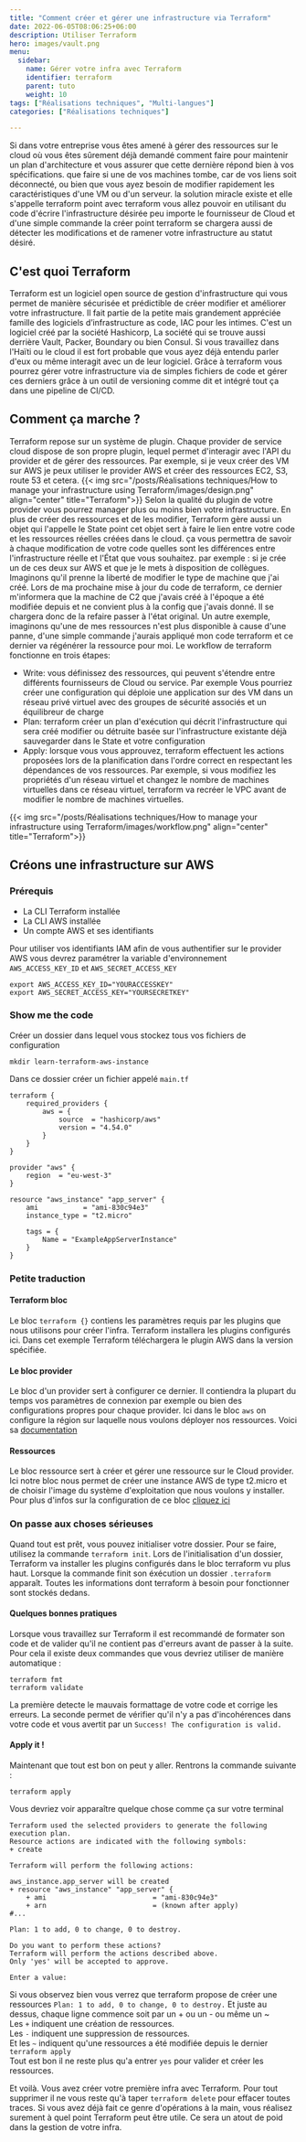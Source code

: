 ```yaml
---
title: "Comment créer et gérer une infrastructure via Terraform"
date: 2022-06-05T08:06:25+06:00
description: Utiliser Terraform
hero: images/vault.png
menu:
  sidebar:
    name: Gérer votre infra avec Terraform
    identifier: terraform
    parent: tuto
    weight: 10
tags: ["Réalisations techniques", "Multi-langues"]
categories: ["Réalisations techniques"]

---
```


Si dans votre entreprise vous êtes amené à gérer des ressources sur le cloud où vous êtes sûrement déjà demandé comment faire pour maintenir un plan d'architecture et vous assurer que cette dernière répond bien à vos spécifications. que faire si une de vos machines tombe, car de vos liens soit déconnecté, ou bien que vous ayez besoin de modifier rapidement les caractéristiques d'une VM ou d'un serveur. la solution miracle existe et elle s'appelle terraform point avec terraform vous allez pouvoir en utilisant du code d'écrire l'infrastructure désirée peu importe le fournisseur de Cloud et d'une simple commande la créer point terraform se chargera aussi de détecter les modifications et de ramener votre infrastructure au statut désiré. 

## C'est quoi Terraform

Terraform est un logiciel open source de gestion d'infrastructure qui vous permet de manière sécurisée et prédictible de créer modifier et améliorer votre infrastructure. Il fait partie de la petite mais grandement appréciée famille des logiciels d’infrastructure as code, IAC pour les intimes. C'est un logiciel créé par la société Hashicorp, La société qui se trouve aussi derrière Vault, Packer, Boundary ou bien Consul. Si vous travaillez dans l'Haïti ou le cloud il est fort probable que vous ayez déjà entendu parler d'eux ou même interagit avec un de leur logiciel. Grâce à 
terraform vous pourrez gérer votre infrastructure via de simples fichiers de code et gérer ces derniers grâce à un outil de versioning comme dit et intégré tout ça dans une pipeline de CI/CD. 

## Comment ça marche ?

Terraform repose sur un système de plugin. Chaque provider de service cloud dispose de son propre plugin, lequel permet d'interagir avec l'API du provider et de gérer des ressources. Par exemple, si je veux créer des VM sur AWS je peux utiliser le provider AWS et créer des ressources EC2, S3, route 53 et cetera.
{{< img src="/posts/Réalisations techniques/How to manage your infrastructure using Terraform/images/design.png" align="center" title="Terraform">}}
Selon la qualité du plugin de votre provider vous pourrez manager plus ou moins bien votre infrastructure.  En plus de créer des ressources et de les modifier, Terraform gère aussi un objet qui l'appelle le State point cet objet sert à faire le lien entre votre code et les ressources réelles créées dans le cloud. ça vous permettra de savoir à chaque modification de votre code quelles sont les différences entre l'infrastructure réelle et l'État que vous souhaitez. par exemple : si je crée un de ces deux sur AWS et que je le mets à disposition de collègues. Imaginons qu'il prenne la liberté de modifier le type de machine que j'ai créé. Lors de ma prochaine mise à jour du code de terraform, ce dernier m'informera que la machine de C2 que j'avais créé à l'époque a été modifiée depuis et ne convient plus à la config que j'avais donné. Il se chargera donc de la refaire passer à l'état original. Un autre exemple, imaginons qu'une de mes ressources n'est plus disponible à cause d'une panne, d'une simple commande j'aurais appliqué mon code terraform et ce dernier va régénérer la ressource pour moi.
Le workflow de terraform fonctionne en trois étapes:
- Write: vous définissez des ressources, qui peuvent s'étendre entre différents fournisseurs de Cloud ou service. Par exemple Vous pourriez créer une configuration qui déploie une application sur des VM dans un réseau privé virtuel avec des groupes de sécurité associés et un équilibreur de charge
- Plan: terraform créer un plan d'exécution qui décrit l'infrastructure qui sera créé modifier ou détruite basée sur l'infrastructure existante déjà sauvegarder dans le State et votre configuration
- Apply:  lorsque vous vous approuvez, terraform effectuent les actions proposées lors de la planification dans l'ordre correct en respectant les dépendances de vos ressources. Par exemple, si vous modifiez les propriétés d'un réseau virtuel et changez le nombre de machines virtuelles dans ce réseau virtuel, terraform va recréer le VPC avant de modifier le nombre de machines virtuelles.

{{< img src="/posts/Réalisations techniques/How to manage your infrastructure using Terraform/images/workflow.png" align="center" title="Terraform">}}

## Créons une infrastructure sur AWS

### Prérequis

- La CLI Terraform installée
- La CLI AWS installée
- Un compte AWS et ses identifiants

Pour utiliser vos identifiants IAM afin de vous authentifier sur le provider AWS vous devrez paramétrer la variable d'environnement `AWS_ACCESS_KEY_ID` et `AWS_SECRET_ACCESS_KEY`

    export AWS_ACCESS_KEY_ID="YOURACCESSKEY"
    export AWS_SECRET_ACCESS_KEY="YOURSECRETKEY"

### Show me the code

Créer un dossier dans lequel vous stockez tous vos fichiers de configuration
    
    mkdir learn-terraform-aws-instance

Dans ce dossier créer un fichier appelé `main.tf`

    terraform {
        required_providers {
            aws = {
                source  = "hashicorp/aws"
                version = "4.54.0"
            }
        }
    }

    provider "aws" {
        region  = "eu-west-3"
    }

    resource "aws_instance" "app_server" {
        ami           = "ami-830c94e3"
        instance_type = "t2.micro"

        tags = {
            Name = "ExampleAppServerInstance"
        }
    }

### Petite traduction
 
#### Terraform bloc
Le bloc `terraform {}` contiens les paramètres requis par les plugins que nous utilisons pour créer l'infra. Terraform installera les plugins configurés ici.
Dans cet exemple Terraform téléchargera le plugin AWS dans la version spécifiée.

#### Le bloc provider
Le bloc d'un provider sert à configurer ce dernier. Il contiendra la plupart du temps vos paramètres de connexion par exemple ou bien des configurations propres pour chaque provider. Ici dans le bloc `aws` on configure la région sur laquelle nous voulons déployer nos ressources. 
Voici sa [documentation](https://registry.terraform.io/providers/hashicorp/aws/latest/docs)

#### Ressources 
Le bloc ressource sert à créer et gérer une ressource sur le Cloud provider. Ici notre bloc nous permet de créer une instance AWS de type t2.micro et de choisir l'image du système d'exploitation que nous voulons y installer.
Pour plus d'infos sur la configuration de ce bloc [cliquez ici](https://registry.terraform.io/providers/hashicorp/aws/latest/docs/resources/instance)

### On passe aux choses sérieuses

Quand tout est prêt, vous pouvez initialiser votre dossier. Pour se faire, utilisez la commande `terraform init`.
Lors de l'initialisation d'un dossier, Terraform va installer les plugins configurés dans le bloc terraform vu plus haut. 
Lorsque la commande finit son éxécution un dossier `.terraform` apparaît. Toutes les informations dont terraform à besoin pour fonctionner sont stockés dedans.

#### Quelques bonnes pratiques

Lorsque vous travaillez sur Terraform il est recommandé de formater son code et de valider qu'il ne contient pas d'erreurs avant de passer à la suite. Pour cela il existe deux commandes que vous devriez utiliser de manière automatique :

    terraform fmt
    terraform validate

La première detecte le mauvais formattage de votre code et corrige les erreurs. La seconde permet de vérifier qu'il n'y a pas d'incohérences dans votre code et vous avertit par un `Success! The configuration is valid.`

#### Apply it !

Maintenant que tout est bon on peut y aller.
Rentrons la commande suivante :

    terraform apply

Vous devriez voir apparaître quelque chose comme ça sur votre terminal

    Terraform used the selected providers to generate the following execution plan.
    Resource actions are indicated with the following symbols:
    + create

    Terraform will perform the following actions:

    aws_instance.app_server will be created
    + resource "aws_instance" "app_server" {
        + ami                          = "ami-830c94e3"
        + arn                          = (known after apply)
    #...

    Plan: 1 to add, 0 to change, 0 to destroy.

    Do you want to perform these actions?
    Terraform will perform the actions described above.
    Only 'yes' will be accepted to approve.

    Enter a value:

Si vous observez bien vous verrez que terraform propose de créer une ressources `Plan: 1 to add, 0 to change, 0 to destroy.`
Et juste au dessus, chaque ligne commence soit par un + ou un - ou même un ~  
Les `+` indiquent une création de ressources.  
Les `-` indiquent une suppression de ressources.  
Et les `~` indiquent qu'une ressources a été modifiée depuis le dernier `terraform apply`  
Tout est bon il ne reste plus qu'a entrer `yes` pour valider et créer les ressources.

Et voilà. Vous avez créer votre première infra avec Terraform.
Pour tout supprimer il ne vous reste qu'à taper `terraform delete` pour effacer toutes traces.
Si vous avez déjà fait ce genre d'opérations à la main, vous réalisez surement à quel point Terraform peut être utile.
Ce sera un atout de poid dans la gestion de votre infra.